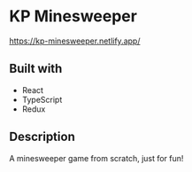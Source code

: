# KP Minesweeper

https://kp-minesweeper.netlify.app/

## Built with

* React
* TypeScript
* Redux



## Description

A minesweeper game from scratch, just for fun!

